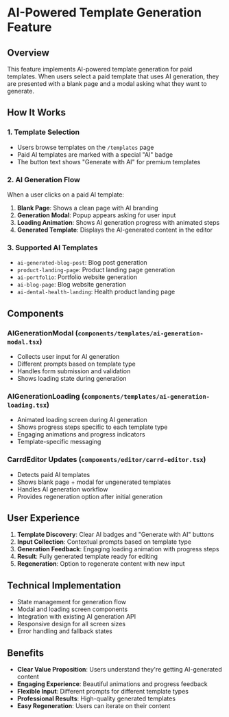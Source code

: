 # AI-Powered Template Generation Feature

## Overview
This feature implements AI-powered template generation for paid templates. When users select a paid template that uses AI generation, they are presented with a blank page and a modal asking what they want to generate.

## How It Works

### 1. Template Selection
- Users browse templates on the `/templates` page
- Paid AI templates are marked with a special "AI" badge
- The button text shows "Generate with AI" for premium templates

### 2. AI Generation Flow
When a user clicks on a paid AI template:

1. **Blank Page**: Shows a clean page with AI branding
2. **Generation Modal**: Popup appears asking for user input
3. **Loading Animation**: Shows AI generation progress with animated steps
4. **Generated Template**: Displays the AI-generated content in the editor

### 3. Supported AI Templates
- `ai-generated-blog-post`: Blog post generation
- `product-landing-page`: Product landing page generation  
- `ai-portfolio`: Portfolio website generation
- `ai-blog-page`: Blog website generation
- `ai-dental-health-landing`: Health product landing page

## Components

### AIGenerationModal (`components/templates/ai-generation-modal.tsx`)
- Collects user input for AI generation
- Different prompts based on template type
- Handles form submission and validation
- Shows loading state during generation

### AIGenerationLoading (`components/templates/ai-generation-loading.tsx`)
- Animated loading screen during AI generation
- Shows progress steps specific to each template type
- Engaging animations and progress indicators
- Template-specific messaging

### CarrdEditor Updates (`components/editor/carrd-editor.tsx`)
- Detects paid AI templates
- Shows blank page + modal for ungenerated templates
- Handles AI generation workflow
- Provides regeneration option after initial generation

## User Experience

1. **Template Discovery**: Clear AI badges and "Generate with AI" buttons
2. **Input Collection**: Contextual prompts based on template type
3. **Generation Feedback**: Engaging loading animation with progress steps
4. **Result**: Fully generated template ready for editing
5. **Regeneration**: Option to regenerate content with new input

## Technical Implementation

- State management for generation flow
- Modal and loading screen components
- Integration with existing AI generation API
- Responsive design for all screen sizes
- Error handling and fallback states

## Benefits

- **Clear Value Proposition**: Users understand they're getting AI-generated content
- **Engaging Experience**: Beautiful animations and progress feedback
- **Flexible Input**: Different prompts for different template types
- **Professional Results**: High-quality generated templates
- **Easy Regeneration**: Users can iterate on their content
